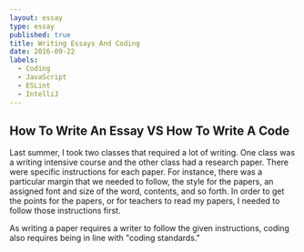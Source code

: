 ```yaml
---
layout: essay
type: essay
published: true
title: Writing Essays And Coding
date: 2016-09-22
labels:
  - Coding
  - JavaScript
  - ESLint
  - IntelliJ
---
```


## How To Write An Essay VS How To Write A Code

Last summer, I took two classes that required a lot of writing.  One class was a writing intensive course and the other class had a research paper.  There were specific instructions for each paper.  For instance, there was a particular margin that we needed to follow, the style for the papers, an assigned font and size of the word, contents, and so forth.  In order to get the points for the papers, or for teachers to read my papers, I needed to follow those instructions first.

As writing a paper requires a writer to follow the given instructions, coding also requires being in line with "coding standards."    

